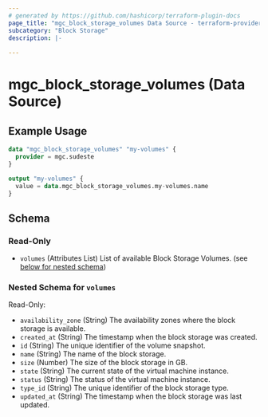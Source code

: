 ```yaml
---
# generated by https://github.com/hashicorp/terraform-plugin-docs
page_title: "mgc_block_storage_volumes Data Source - terraform-provider-mgc"
subcategory: "Block Storage"
description: |-
  
---
```


# mgc_block_storage_volumes (Data Source)



## Example Usage

```terraform
data "mgc_block_storage_volumes" "my-volumes" {
  provider = mgc.sudeste
}

output "my-volumes" {
  value = data.mgc_block_storage_volumes.my-volumes.name
}
```

<!-- schema generated by tfplugindocs -->
## Schema

### Read-Only

- `volumes` (Attributes List) List of available Block Storage Volumes. (see [below for nested schema](#nestedatt--volumes))

<a id="nestedatt--volumes"></a>
### Nested Schema for `volumes`

Read-Only:

- `availability_zone` (String) The availability zones where the block storage is available.
- `created_at` (String) The timestamp when the block storage was created.
- `id` (String) The unique identifier of the volume snapshot.
- `name` (String) The name of the block storage.
- `size` (Number) The size of the block storage in GB.
- `state` (String) The current state of the virtual machine instance.
- `status` (String) The status of the virtual machine instance.
- `type_id` (String) The unique identifier of the block storage type.
- `updated_at` (String) The timestamp when the block storage was last updated.
